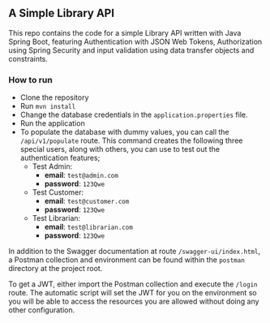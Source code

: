 ## A Simple Library API

This repo contains the code for a simple Library API written with Java Spring Boot,
featuring Authentication with JSON Web Tokens, Authorization using Spring Security and 
input validation using data transfer objects and constraints.

### How to run

* Clone the repository
* Run `mvn install`
* Change the database credentials in the `application.properties` file.
* Run the application
* To populate the database with dummy values, you can call the `/api/v1/populate` route. 
This command creates the following three special users, along with others, you can use to test out the authentication features;
  * Test Admin: 
    * **email**: `test@admin.com`
    * **password**: `123Qwe`  
  * Test Customer: 
    * **email**: `test@customer.com`
    * **password**: `123Qwe`  
  * Test Librarian: 
    * **email**: `test@librarian.com`
    * **password**: `123Qwe`
    
    
In addition to the Swagger documentation at route `/swagger-ui/index.html`, a Postman collection and environment
can be found within the `postman` directory at the project root.

To get a JWT, either import the Postman collection and execute the `/login` route. The automatic script will set the JWT
for you on the environment so you will be able to access the resources you are allowed without doing any other configuration.